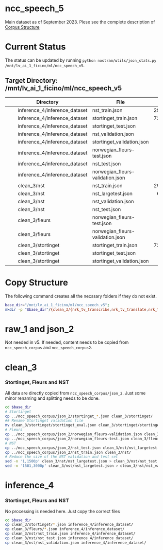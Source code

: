 # ncc_speech_5
Main dataset as of September 2023. Plese see the complete description of [Corpus Structure](corpus_structure.md)

# Current Status
The status can be updated by running ```python nostram/utils/json_stats.py /mnt/lv_ai_1_ficino/ml/ncc_speech_v5```.

## Target Directory: /mnt/lv_ai_1_ficino/ml/ncc_speech_v5
| Directory | File | Lines     |
| --------- | ---- | ---------:|
| &nbsp;&nbsp;&nbsp;&nbsp;&nbsp;&nbsp;&nbsp;&nbsp;inference_4/inference_dataset | nst_train.json |    299,114 |
| &nbsp;&nbsp;&nbsp;&nbsp;&nbsp;&nbsp;&nbsp;&nbsp;inference_4/inference_dataset | stortinget_train.json |    720,870 |
| &nbsp;&nbsp;&nbsp;&nbsp;&nbsp;&nbsp;&nbsp;&nbsp;inference_4/inference_dataset | stortinget_test.json |      1,872 |
| &nbsp;&nbsp;&nbsp;&nbsp;&nbsp;&nbsp;&nbsp;&nbsp;inference_4/inference_dataset | nst_validation.json |      1,500 |
| &nbsp;&nbsp;&nbsp;&nbsp;&nbsp;&nbsp;&nbsp;&nbsp;inference_4/inference_dataset | stortinget_validation.json |      2,041 |
| &nbsp;&nbsp;&nbsp;&nbsp;&nbsp;&nbsp;&nbsp;&nbsp;inference_4/inference_dataset | norwegian_fleurs-test.json |        357 |
| &nbsp;&nbsp;&nbsp;&nbsp;&nbsp;&nbsp;&nbsp;&nbsp;inference_4/inference_dataset | nst_test.json |      1,500 |
| &nbsp;&nbsp;&nbsp;&nbsp;&nbsp;&nbsp;&nbsp;&nbsp;inference_4/inference_dataset | norwegian_fleurs-validation.json |        163 |
| &nbsp;&nbsp;&nbsp;&nbsp;&nbsp;&nbsp;&nbsp;&nbsp;clean_3/nst | nst_train.json |    299,114 |
| &nbsp;&nbsp;&nbsp;&nbsp;&nbsp;&nbsp;&nbsp;&nbsp;clean_3/nst | nst_largetest.json |     63,088 |
| &nbsp;&nbsp;&nbsp;&nbsp;&nbsp;&nbsp;&nbsp;&nbsp;clean_3/nst | nst_validation.json |      1,500 |
| &nbsp;&nbsp;&nbsp;&nbsp;&nbsp;&nbsp;&nbsp;&nbsp;clean_3/nst | nst_test.json |      1,500 |
| &nbsp;&nbsp;&nbsp;&nbsp;&nbsp;&nbsp;&nbsp;&nbsp;clean_3/fleurs | norwegian_fleurs-test.json |        357 |
| &nbsp;&nbsp;&nbsp;&nbsp;&nbsp;&nbsp;&nbsp;&nbsp;clean_3/fleurs | norwegian_fleurs-validation.json |        163 |
| &nbsp;&nbsp;&nbsp;&nbsp;&nbsp;&nbsp;&nbsp;&nbsp;clean_3/stortinget | stortinget_train.json |    720,870 |
| &nbsp;&nbsp;&nbsp;&nbsp;&nbsp;&nbsp;&nbsp;&nbsp;clean_3/stortinget | stortinget_test.json |      1,872 |
| &nbsp;&nbsp;&nbsp;&nbsp;&nbsp;&nbsp;&nbsp;&nbsp;clean_3/stortinget | stortinget_validation.json |      2,041 |

# Copy Structure
The following command creates all the necssary folders if they do not exist.

```bash
base_dir="/mnt/lv_ai_1_ficino/ml/ncc_speech_v5";
mkdir -p "$base_dir"/{clean_3/{nrk_tv_transcribe,nrk_tv_translate,nrk_tv_veryshort,nrk_tv_silence,stortinget,fleurs,nst,stortinget},inference_4/{inference_dataset,inference_result,processed},translation_5/{translation_files,processed}}
```

# raw_1 and json_2
Not needed in v5. If needed, content needs to be copied from ```ncc_speech_corpus``` and ```ncc_speech_corpus2```.

# clean_3

### Stortinget, Fleurs and NST
All data are directly copied from ```ncc_speech_corpus/json_2```. Just some minor renaming and splitting needs to be done.
```bash
cd $base_dir
# Stortinget
cp ../ncc_speech_corpus/json_2/stortinget_*.json clean_3/stortinget/
## Rename Stortinget validation file
mv clean_3/stortinget/stortinget_eval.json clean_3/stortinget/stortinget_validation.json
# Fleurs
cp ../ncc_speech_corpus/json_2/norwegian_fleurs-validation.json clean_3/fleurs/
cp ../ncc_speech_corpus/json_2/norwegian_fleurs-test.json clean_3/fleurs/
# NST
cp ../ncc_speech_corpus/json_2/nst_test.json clean_3/nst/nst_largetest.json
cp ../ncc_speech_corpus/json_2/nst_train.json clean_3/nst/
# Reduce the size of the NST validation and test set
sed -n '1,1500p' clean_3/nst/nst_largetest.json > clean_3/nst/nst_test.json
sed -n '1501,3000p' clean_3/nst/nst_largetest.json > clean_3/nst/nst_validation.json
```

# inference_4
### Stortinget, Fleurs and NST
No processing is needed here. Just copy the correct files

```bash
cd $base_dir
cp clean_3/stortinget/*.json inference_4/inference_dataset/
cp clean_3/fleurs/*.json inference_4/inference_dataset/
cp clean_3/nst/nst_train.json inference_4/inference_dataset/
cp clean_3/nst/nst_test.json inference_4/inference_dataset/
cp clean_3/nst/nst_validation.json inference_4/inference_dataset/
```



